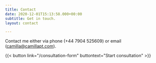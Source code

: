 ```yaml
---
title: Contact
date: 2020-12-01T15:13:58.000+00:00
subtitle: Get in touch.
layout: contact

---
```

Contact me either via phone (+44 7904 525609) or email (camilla@camillapt.com).

{{< button link="/consultation-form" buttontext="Start consultation" >}}